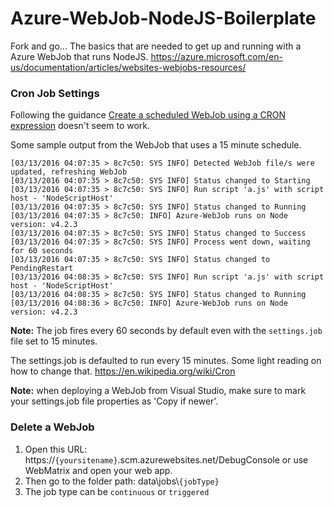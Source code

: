 # Azure-WebJob-NodeJS-Boilerplate
Fork and go...
The basics that are needed to get up and running with a Azure WebJob that runs NodeJS.
https://azure.microsoft.com/en-us/documentation/articles/websites-webjobs-resources/

### Cron Job Settings
Following the guidance [Create a scheduled WebJob using a CRON expression](https://azure.microsoft.com/en-us/documentation/articles/web-sites-create-web-jobs/#CreateScheduled) doesn't seem to work.

Some sample output from the WebJob that uses a 15 minute schedule.
``` text
[03/13/2016 04:07:35 > 8c7c50: SYS INFO] Detected WebJob file/s were updated, refreshing WebJob
[03/13/2016 04:07:35 > 8c7c50: SYS INFO] Status changed to Starting
[03/13/2016 04:07:35 > 8c7c50: SYS INFO] Run script 'a.js' with script host - 'NodeScriptHost'
[03/13/2016 04:07:35 > 8c7c50: SYS INFO] Status changed to Running
[03/13/2016 04:07:35 > 8c7c50: INFO] Azure-WebJob runs on Node version: v4.2.3
[03/13/2016 04:07:35 > 8c7c50: SYS INFO] Status changed to Success
[03/13/2016 04:07:35 > 8c7c50: SYS INFO] Process went down, waiting for 60 seconds
[03/13/2016 04:07:35 > 8c7c50: SYS INFO] Status changed to PendingRestart
[03/13/2016 04:08:35 > 8c7c50: SYS INFO] Run script 'a.js' with script host - 'NodeScriptHost'
[03/13/2016 04:08:35 > 8c7c50: SYS INFO] Status changed to Running
[03/13/2016 04:08:36 > 8c7c50: INFO] Azure-WebJob runs on Node version: v4.2.3
```
**Note:** The job fires every 60 seconds by default even with the `settings.job` file set to 15 minutes. 

The settings.job is defaulted to run every 15 minutes. Some light reading on how to change that.
https://en.wikipedia.org/wiki/Cron

**Note:** when deploying a WebJob from Visual Studio, make sure to mark your settings.job file properties as 'Copy if newer'.

### Delete a WebJob
1. Open this URL: https://`{yoursitename}`.scm.azurewebsites.net/DebugConsole or use WebMatrix and open your web app.
2. Then go to the folder path: data\jobs\\`{jobType}`
  1. The job type can be `continuous` or `triggered`
